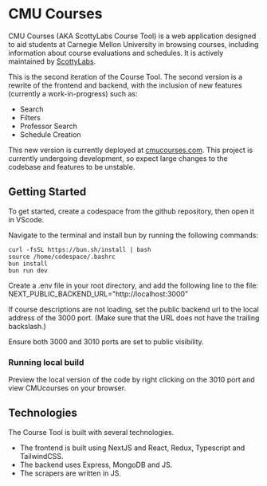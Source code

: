 # CMU Courses

CMU Courses (AKA ScottyLabs Course Tool) is a web application designed to aid students at Carnegie Mellon University in
browsing courses, including information about course evaluations and schedules. It is actively maintained
by [ScottyLabs](https://scottylabs.org).

This is the second iteration of the Course Tool. The second version is a rewrite of the frontend and backend, with the
inclusion of new features (currently a work-in-progress) such as:

- Search
- Filters
- Professor Search
- Schedule Creation

This new version is currently deployed at [cmucourses.com](https://cmucourses.com). This project is currently undergoing
development, so expect large changes to the codebase and features to be unstable.

## Getting Started

To get started, create a codespace from the github repository, then open it in VScode.

Navigate to the terminal and install bun by running the following commands:

```
curl -fsSL https://bun.sh/install | bash
source /home/codespace/.bashrc
bun install
bun run dev
```

Create a .env file in your root directory, and add the following line to the file:
NEXT_PUBLIC_BACKEND_URL="http://localhost:3000"

If course descriptions are not loading, set the public backend url to the local address of the 3000 port. (Make sure that the URL does not have the trailing backslash.)

Ensure both 3000 and 3010 ports are set to public visibility.

### Running local build

Preview the local version of the code by right clicking on the 3010 port and view CMUcourses on your browser.

## Technologies

The Course Tool is built with several technologies.

- The frontend is built using NextJS and React, Redux, Typescript and TailwindCSS.
- The backend uses Express, MongoDB and JS.
- The scrapers are written in JS.
